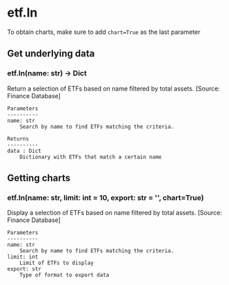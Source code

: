 # etf.ln

To obtain charts, make sure to add `chart=True` as the last parameter

## Get underlying data 
### etf.ln(name: str) -> Dict

Return a selection of ETFs based on name filtered by total assets. [Source: Finance Database]

    Parameters
    ----------
    name: str
        Search by name to find ETFs matching the criteria.

    Returns
    ----------
    data : Dict
        Dictionary with ETFs that match a certain name

## Getting charts 
### etf.ln(name: str, limit: int = 10, export: str = '', chart=True)

Display a selection of ETFs based on name filtered by total assets. [Source: Finance Database]

    Parameters
    ----------
    name: str
        Search by name to find ETFs matching the criteria.
    limit: int
        Limit of ETFs to display
    export: str
        Type of format to export data
